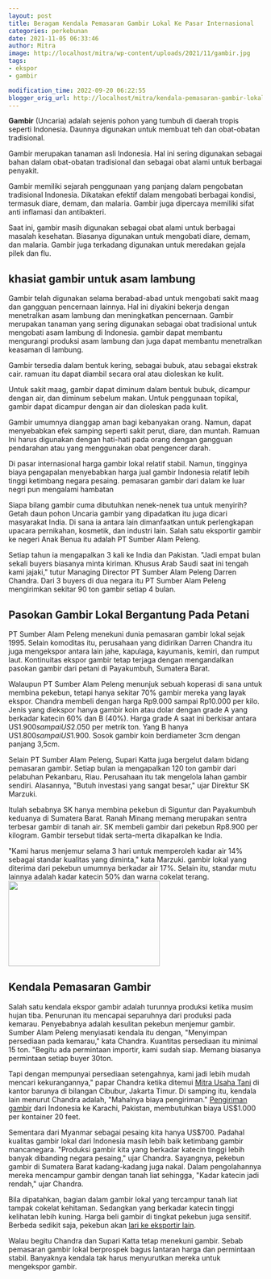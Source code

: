 ```yaml
---
layout: post
title: Beragam Kendala Pemasaran Gambir Lokal Ke Pasar Internasional
categories: perkebunan
date: 2021-11-05 06:33:46
author: Mitra
image: http://localhost/mitra/wp-content/uploads/2021/11/gambir.jpg
tags:
- ekspor
- gambir

modification_time: 2022-09-20 06:22:55
blogger_orig_url: http://localhost/mitra/kendala-pemasaran-gambir-lokal-ke.html
---
```


<strong>Gambir</strong> (Uncaria) adalah sejenis pohon yang tumbuh di daerah tropis seperti Indonesia. Daunnya digunakan untuk membuat teh dan obat-obatan tradisional.

Gambir merupakan tanaman asli Indonesia. Hal ini sering digunakan sebagai bahan dalam obat-obatan tradisional dan sebagai obat alami untuk berbagai penyakit.

Gambir memiliki sejarah penggunaan yang panjang dalam pengobatan tradisional Indonesia. Dikatakan efektif dalam mengobati berbagai kondisi, termasuk diare, demam, dan malaria. Gambir juga dipercaya memiliki sifat anti inflamasi dan antibakteri.

Saat ini, gambir masih digunakan sebagai obat alami untuk berbagai masalah kesehatan. Biasanya digunakan untuk mengobati diare, demam, dan malaria. Gambir juga terkadang digunakan untuk meredakan gejala pilek dan flu.
<h2>khasiat gambir untuk asam lambung</h2>
Gambir telah digunakan selama berabad-abad untuk mengobati sakit maag dan gangguan pencernaan lainnya. Hal ini diyakini bekerja dengan menetralkan asam lambung dan meningkatkan pencernaan. Gambir merupakan tanaman yang sering digunakan sebagai obat tradisional untuk mengobati asam lambung di Indonesia. gambir dapat membantu mengurangi produksi asam lambung dan juga dapat membantu menetralkan keasaman di lambung.

Gambir tersedia dalam bentuk kering, sebagai bubuk, atau sebagai ekstrak cair. ramuan itu dapat diambil secara oral atau dioleskan ke kulit.

Untuk sakit maag, gambir dapat diminum dalam bentuk bubuk, dicampur dengan air, dan diminum sebelum makan. Untuk penggunaan topikal, gambir dapat dicampur dengan air dan dioleskan pada kulit.

Gambir umumnya dianggap aman bagi kebanyakan orang. Namun, dapat menyebabkan efek samping seperti sakit perut, diare, dan muntah. Ramuan Ini harus digunakan dengan hati-hati pada orang dengan gangguan pendarahan atau yang menggunakan obat pengencer darah.

Di pasar internasional harga gambir lokal relatif stabil. Namun, tingginya biaya pengapalan menyebabkan harga jual gambir Indonesia relatif lebih tinggi ketimbang negara pesaing. pemasaran gambir dari dalam ke luar negri pun mengalami hambatan

Siapa bilang gambir cuma dibutuhkan nenek-nenek tua untuk menyirih? Getah daun pohon Uncaria gambir yang dipadatkan itu juga dicari masyarakat India. Di sana ia antara lain dimanfaatkan untuk perlengkapan upacara pernikahan, kosmetik, dan industri lain. Salah satu eksportir gambir ke negeri Anak Benua itu adalah PT Sumber Alam Peleng.

Setiap tahun ia mengapalkan 3 kali ke India dan Pakistan. "Jadi empat bulan sekali buyers biasanya minta kiriman. Khusus Arab Saudi saat ini tengah kami jajaki," tutur Managing Director PT Sumber Alam Peleng Darren Chandra. Dari 3 buyers di dua negara itu PT Sumber Alam Peleng mengirimkan sekitar 90 ton gambir setiap 4 bulan.
<h2 id="petani">Pasokan Gambir Lokal Bergantung Pada Petani</h2>
PT Sumber Alam Peleng menekuni dunia pemasaran gambir lokal sejak 1995. Selain komoditas itu, perusahaan yang didirikan Darren Chandra itu juga mengekspor antara lain jahe, kapulaga, kayumanis, kemiri, dan rumput laut. Kontinuitas ekspor gambir tetap terjaga dengan mengandalkan pasokan gambir dari petani di Payakumbuh, Sumatera Barat.

Walaupun PT Sumber Alam Peleng menunjuk sebuah koperasi di sana untuk membina pekebun, tetapi hanya sekitar 70% gambir mereka yang layak ekspor. Chandra membeli dengan harga Rp9.000 sampai Rp10.000 per kilo.
Jenis yang diekspor hanya gambir koin atau dolar dengan grade A yang berkadar katecin 60% dan B (40%). Harga grade A saat ini berkisar antara US$1.900 sampai US$2.050 per metrik ton. Yang B hanya US$1.800 sampai US$1.900. Sosok gambir koin berdiameter 3cm dengan panjang 3,5cm.

Selain PT Sumber Alam Peleng, Supari Katta juga bergelut dalam bidang pemasaran gambir. Setiap bulan ia mengapalkan 120 ton gambir dari pelabuhan Pekanbaru, Riau. Perusahaan itu tak mengelola lahan gambir sendiri. Alasannya, "Butuh investasi yang sangat besar," ujar Direktur SK Marzuki.

Itulah sebabnya SK hanya membina pekebun di Siguntur dan Payakumbuh keduanya di Sumatera Barat. Ranah Minang memang merupakan sentra terbesar gambir di tanah air. SK membeli gambir dari pekebun Rp8.900 per kilogram. Gambir tersebut tidak serta-merta dikapalkan ke India.

"Kami harus menjemur selama 3 hari untuk memperoleh kadar air 14% sebagai standar kualitas yang diminta," kata Marzuki. gambir lokal yang diterima dari pekebun umumnya berkadar air 17%. Selain itu, standar mutu lainnya adalah kadar katecin 50% dan warna cokelat terang.
<a href="http://127.0.0.1/mitra/wp-content/uploads/2021/11/kebun-gambir.jpg"><img class="aligncenter wp-image-14657 size-medium" src="http://127.0.0.1/mitra/wp-content/uploads/2021/11/kebun-gambir-300x169.jpg" alt="" width="300" height="169" /></a>
<h2 id="nakal">Kendala Pemasaran Gambir</h2>
Salah satu kendala ekspor gambir adalah turunnya produksi ketika musim hujan tiba. Penurunan itu mencapai separuhnya dari produksi pada kemarau. Penyebabnya adalah kesulitan pekebun menjemur gambir. Sumber Alam Peleng menyiasati kendala itu dengan, "Menyimpan persediaan pada kemarau," kata Chandra.
Kuantitas persediaan itu minimal 15 ton. "Begitu ada permintaan importir, kami sudah siap. Memang biasanya permintaan setiap buyer 30ton.

Tapi dengan mempunyai persediaan setengahnya, kami jadi lebih mudah mencari kekurangannya," papar Chandra ketika ditemui <a href="http://127.0.0.1/mitra/">Mitra Usaha Tani</a> di kantor barunya di bilangan Cibubur, Jakarta Timur. Di samping itu, kendala lain menurut Chandra adalah, "Mahalnya biaya pengiriman." <a href="https://www.ekon.go.id/publikasi/detail/3116/komoditas-gambir-indonesia-unggul-di-mancanegara">Pengiriman gambir</a> dari Indonesia ke Karachi, Pakistan, membutuhkan biaya US$1.000 per kontainer 20 feet.

Sementara dari Myanmar sebagai pesaing kita hanya US$700. Padahal kualitas gambir lokal dari Indonesia masih lebih baik ketimbang gambir mancanegara. "Produksi gambir kita yang berkadar katecin tinggi lebih banyak dibanding negara pesaing," ujar Chandra. Sayangnya, pekebun gambir di Sumatera Barat kadang-kadang juga nakal. Dalam pengolahannya mereka mencampur gambir dengan tanah liat sehingga, "Kadar katecin jadi rendah," ujar Chandra.

Bila dipatahkan, bagian dalam gambir lokal yang tercampur tanah liat tampak cokelat kehitaman. Sedangkan yang berkadar katecin tinggi kelihatan lebih kuning. Harga beli gambir di tingkat pekebun juga sensitif. Berbeda sedikit saja, pekebun akan <a href="https://indonesia.go.id/kategori/kuliner/1855/gambir-indonesia-unggul-di-pasar-dunia">lari ke eksportir lain</a>.

Walau begitu Chandra dan Supari Katta tetap menekuni gambir.
Sebab pemasaran gambir lokal berprospek bagus lantaran harga dan permintaan stabil. Banyaknya kendala tak harus menyurutkan mereka untuk mengekspor gambir.
